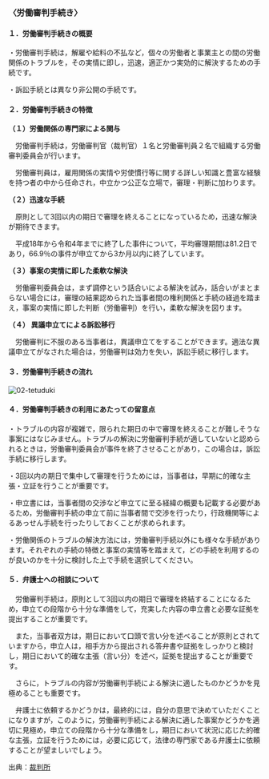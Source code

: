 ### 〈労働審判手続き〉 
#### １．労働審判手続きの概要
・労働審判手続は，解雇や給料の不払など，個々の労働者と事業主との間の労働関係のトラブルを，その実情に即し，迅速，適正かつ実効的に解決するための手続です。

・訴訟手続とは異なり非公開の手続です。
#### ２．労働審判手続きの特徴
**（１）労働関係の専門家による関与**

 
　労働審判手続は，労働審判官（裁判官）１名と労働審判員２名で組織する労働審判委員会が行います。


　労働審判員は，雇用関係の実情や労使慣行等に関する詳しい知識と豊富な経験を持つ者の中から任命され，中立かつ公正な立場で，審理・判断に加わります。

 **（２）迅速な手続**

　原則として3回以内の期日で審理を終えることになっているため，迅速な解決が期待できます。

　平成18年から令和4年までに終了した事件について，平均審理期間は81.2日であり，66.9％の事件が申立てから3か月以内に終了しています。

 **（３）事案の実情に即した柔軟な解決**

  　労働審判委員会は，まず調停という話合いによる解決を試み，話合いがまとまらない場合には，審理の結果認められた当事者間の権利関係と手続の経過を踏まえ，事案の実情に即した判断（労働審判）を行い，柔軟な解決を図ります。

**（４） 異議申立てによる訴訟移行**

　労働審判に不服のある当事者は，異議申立てをすることができます。適法な異議申立てがなされた場合は，労働審判は効力を失い，訴訟手続に移行します。

#### ３．労働審判手続きの流れ
![02-tetuduki](https://github.com/kakekomu/unique-contents/assets/116237570/eab70a6d-facc-488d-9fe6-34c4ac7c9090)
#### ４．労働審判手続きの利用にあたっての留意点
・トラブルの内容が複雑で，限られた期日の中で審理を終えることが難しそうな事案にはなじみません。トラブルの解決に労働審判手続が適していないと認められるときは，労働審判委員会が事件を終了させることがあり，この場合は，訴訟手続に移行します。

・3回以内の期日で集中して審理を行うためには，当事者は，早期に的確な主張・立証を行うことが重要です。

・申立書には，当事者間の交渉など申立てに至る経緯の概要も記載する必要があるため，労働審判手続の申立て前に当事者間で交渉を行ったり，行政機関等によるあっせん手続を行ったりしておくことが求められます。

・労働関係のトラブルの解決方法には，労働審判手続以外にも様々な手続があります。それぞれの手続の特徴と事案の実情等を踏まえて，どの手続を利用するのが良いのかを十分に検討した上で手続を選択してください。
#### ５．弁護士への相談について
　労働審判手続は，原則として3回以内の期日で審理を終結することになるため，申立ての段階から十分な準備をして，充実した内容の申立書と必要な証拠を提出することが重要です。

　また，当事者双方は，期日において口頭で言い分を述べることが原則とされていますから，申立人は，相手方から提出される答弁書や証拠をしっかりと検討し，期日において的確な主張（言い分）を述べ，証拠を提出することが重要です。

　さらに，トラブルの内容が労働審判手続による解決に適したものかどうかを見極めることも重要です。

　弁護士に依頼するかどうかは，最終的には，自分の意思で決めていただくことになりますが，このように，労働審判手続による解決に適した事案かどうかを適切に見極め，申立ての段階から十分な準備をし，期日において状況に応じた的確な主張，立証を行うためには，必要に応じて，法律の専門家である弁護士に依頼することが望ましいでしょう。

出典：[裁判所](https://www.courts.go.jp/saiban/syurui/syurui_minzi/roudousinpan/index.html)
